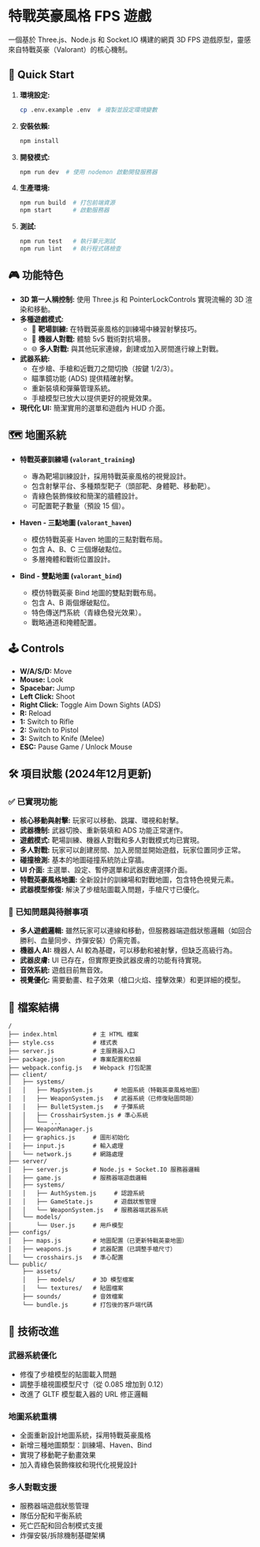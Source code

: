 # 特戰英豪風格 FPS 遊戲

一個基於 Three.js、Node.js 和 Socket.IO 構建的網頁 3D FPS 遊戲原型，靈感來自特戰英豪（Valorant）的核心機制。

## 🚀 Quick Start

1. **環境設定:**
   ```bash
   cp .env.example .env  # 複製並設定環境變數
   ```

2. **安裝依賴:**
   ```bash
   npm install
   ```

3. **開發模式:**
   ```bash
   npm run dev  # 使用 nodemon 啟動開發服務器
   ```

4. **生產環境:**
   ```bash
   npm run build  # 打包前端資源
   npm start      # 啟動服務器
   ```

5. **測試:**
   ```bash
   npm run test   # 執行單元測試
   npm run lint   # 執行程式碼檢查
   ```

## 🎮 功能特色

-   **3D 第一人稱控制:** 使用 Three.js 和 PointerLockControls 實現流暢的 3D 渲染和移動。
-   **多種遊戲模式:**
    -   🎯 **靶場訓練:** 在特戰英豪風格的訓練場中練習射擊技巧。
    -   🤖 **機器人對戰:** 體驗 5v5 戰術對抗場景。
    -   🌐 **多人對戰:** 與其他玩家連線，創建或加入房間進行線上對戰。
-   **武器系統:**
    -   在步槍、手槍和近戰刀之間切換（按鍵 1/2/3）。
    -   瞄準鏡功能 (ADS) 提供精確射擊。
    -   重新裝填和彈藥管理系統。
    -   手槍模型已放大以提供更好的視覺效果。
-   **現代化 UI:** 簡潔實用的選單和遊戲內 HUD 介面。

## 🗺️ 地圖系統

-   **特戰英豪訓練場 (`valorant_training`)**
    -   專為靶場訓練設計，採用特戰英豪風格的視覺設計。
    -   包含射擊平台、多種類型靶子（頭部靶、身體靶、移動靶）。
    -   青綠色裝飾條紋和簡潔的牆體設計。
    -   可配置靶子數量（預設 15 個）。

-   **Haven - 三點地圖 (`valorant_haven`)**
    -   模仿特戰英豪 Haven 地圖的三點對戰布局。
    -   包含 A、B、C 三個爆破點位。
    -   多層掩體和戰術位置設計。

-   **Bind - 雙點地圖 (`valorant_bind`)**
    -   模仿特戰英豪 Bind 地圖的雙點對戰布局。
    -   包含 A、B 兩個爆破點位。
    -   特色傳送門系統（青綠色發光效果）。
    -   戰略通道和掩體配置。

## 🕹️ Controls

-   **W/A/S/D:** Move
-   **Mouse:** Look
-   **Spacebar:** Jump
-   **Left Click:** Shoot
-   **Right Click:** Toggle Aim Down Sights (ADS)
-   **R:** Reload
-   **1:** Switch to Rifle
-   **2:** Switch to Pistol
-   **3:** Switch to Knife (Melee)
-   **ESC:** Pause Game / Unlock Mouse

## 🛠️ 項目狀態 (2024年12月更新)

### ✅ 已實現功能

-   **核心移動與射擊:** 玩家可以移動、跳躍、環視和射擊。
-   **武器機制:** 武器切換、重新裝填和 ADS 功能正常運作。
-   **遊戲模式:** 靶場訓練、機器人對戰和多人對戰模式均已實現。
-   **多人對戰:** 玩家可以創建房間、加入房間並開始遊戲，玩家位置同步正常。
-   **碰撞檢測:** 基本的地圖碰撞系統防止穿牆。
-   **UI 介面:** 主選單、設定、暫停選單和武器皮膚選擇介面。
-   **特戰英豪風格地圖:** 全新設計的訓練場和對戰地圖，包含特色視覺元素。
-   **武器模型修復:** 解決了步槍貼圖載入問題，手槍尺寸已優化。

### 🚧 已知問題與待辦事項

-   **多人遊戲邏輯:** 雖然玩家可以連線和移動，但服務器端遊戲狀態邏輯（如回合勝利、血量同步、炸彈安裝）仍需完善。
-   **機器人 AI:** 機器人 AI 較為基礎，可以移動和被射擊，但缺乏高級行為。
-   **武器皮膚:** UI 已存在，但實際更換武器皮膚的功能有待實現。
-   **音效系統:** 遊戲目前無音效。
-   **視覺優化:** 需要動畫、粒子效果（槍口火焰、撞擊效果）和更詳細的模型。

## 📁 檔案結構

```
/
├── index.html          # 主 HTML 檔案
├── style.css           # 樣式表
├── server.js           # 主服務器入口
├── package.json        # 專案配置和依賴
├── webpack.config.js   # Webpack 打包配置
├── client/
│   ├── systems/
│   │   ├── MapSystem.js      # 地圖系統（特戰英豪風格地圖）
│   │   ├── WeaponSystem.js   # 武器系統（已修復貼圖問題）
│   │   ├── BulletSystem.js   # 子彈系統
│   │   ├── CrosshairSystem.js # 準心系統
│   │   └── ...
│   ├── WeaponManager.js
│   ├── graphics.js     # 圖形初始化
│   ├── input.js        # 輸入處理
│   └── network.js      # 網路處理
├── server/
│   ├── server.js       # Node.js + Socket.IO 服務器邏輯
│   ├── game.js         # 服務器端遊戲邏輯
│   ├── systems/
│   │   ├── AuthSystem.js     # 認證系統
│   │   ├── GameState.js      # 遊戲狀態管理
│   │   └── WeaponSystem.js   # 服務器端武器系統
│   └── models/
│       └── User.js     # 用戶模型
├── configs/
│   ├── maps.js         # 地圖配置（已更新特戰英豪地圖）
│   ├── weapons.js      # 武器配置（已調整手槍尺寸）
│   └── crosshairs.js   # 準心配置
└── public/
    ├── assets/
    │   ├── models/     # 3D 模型檔案
    │   └── textures/   # 貼圖檔案
    ├── sounds/         # 音效檔案
    └── bundle.js       # 打包後的客戶端代碼
```

## 🔧 技術改進

### 武器系統優化
- 修復了步槍模型的貼圖載入問題
- 調整手槍視圖模型尺寸（從 0.085 增加到 0.12）
- 改進了 GLTF 模型載入器的 URL 修正邏輯

### 地圖系統重構
- 全面重新設計地圖系統，採用特戰英豪風格
- 新增三種地圖類型：訓練場、Haven、Bind
- 實現了移動靶子動畫效果
- 加入青綠色裝飾條紋和現代化視覺設計

### 多人對戰支援
- 服務器端遊戲狀態管理
- 隊伍分配和平衡系統
- 死亡匹配和回合制模式支援
- 炸彈安裝/拆除機制基礎架構